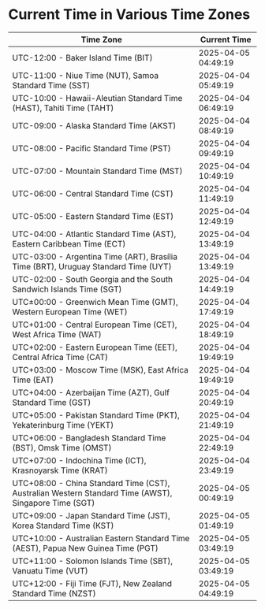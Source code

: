 # Current Time in Various Time Zones

| Time Zone | Current Time |
|-----------|--------------|
| UTC-12:00 - Baker Island Time (BIT) | 2025-04-05 04:49:19 |
| UTC-11:00 - Niue Time (NUT), Samoa Standard Time (SST) | 2025-04-04 05:49:19 |
| UTC-10:00 - Hawaii-Aleutian Standard Time (HAST), Tahiti Time (TAHT) | 2025-04-04 06:49:19 |
| UTC-09:00 - Alaska Standard Time (AKST) | 2025-04-04 08:49:19 |
| UTC-08:00 - Pacific Standard Time (PST) | 2025-04-04 09:49:19 |
| UTC-07:00 - Mountain Standard Time (MST) | 2025-04-04 10:49:19 |
| UTC-06:00 - Central Standard Time (CST) | 2025-04-04 11:49:19 |
| UTC-05:00 - Eastern Standard Time (EST) | 2025-04-04 12:49:19 |
| UTC-04:00 - Atlantic Standard Time (AST), Eastern Caribbean Time (ECT) | 2025-04-04 13:49:19 |
| UTC-03:00 - Argentina Time (ART), Brasília Time (BRT), Uruguay Standard Time (UYT) | 2025-04-04 13:49:19 |
| UTC-02:00 - South Georgia and the South Sandwich Islands Time (SGT) | 2025-04-04 14:49:19 |
| UTC±00:00 - Greenwich Mean Time (GMT), Western European Time (WET) | 2025-04-04 17:49:19 |
| UTC+01:00 - Central European Time (CET), West Africa Time (WAT) | 2025-04-04 18:49:19 |
| UTC+02:00 - Eastern European Time (EET), Central Africa Time (CAT) | 2025-04-04 19:49:19 |
| UTC+03:00 - Moscow Time (MSK), East Africa Time (EAT) | 2025-04-04 19:49:19 |
| UTC+04:00 - Azerbaijan Time (AZT), Gulf Standard Time (GST) | 2025-04-04 20:49:19 |
| UTC+05:00 - Pakistan Standard Time (PKT), Yekaterinburg Time (YEKT) | 2025-04-04 21:49:19 |
| UTC+06:00 - Bangladesh Standard Time (BST), Omsk Time (OMST) | 2025-04-04 22:49:19 |
| UTC+07:00 - Indochina Time (ICT), Krasnoyarsk Time (KRAT) | 2025-04-04 23:49:19 |
| UTC+08:00 - China Standard Time (CST), Australian Western Standard Time (AWST), Singapore Time (SGT) | 2025-04-05 00:49:19 |
| UTC+09:00 - Japan Standard Time (JST), Korea Standard Time (KST) | 2025-04-05 01:49:19 |
| UTC+10:00 - Australian Eastern Standard Time (AEST), Papua New Guinea Time (PGT) | 2025-04-05 03:49:19 |
| UTC+11:00 - Solomon Islands Time (SBT), Vanuatu Time (VUT) | 2025-04-05 03:49:19 |
| UTC+12:00 - Fiji Time (FJT), New Zealand Standard Time (NZST) | 2025-04-05 04:49:19 |
